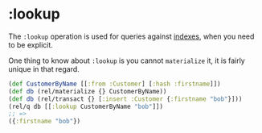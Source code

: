 # :lookup

The `:lookup` operation is used for queries against [indexes](indexes.md), when you need to be explicit.

One thing to know about `:lookup` is you cannot `materialize` it, it is fairly unique in that regard.

```clojure 
(def CustomerByName [[:from :Customer] [:hash :firstname]])
(def db (rel/materialize {} CustomerByName))
(def db (rel/transact {} [:insert :Customer {:firstname "bob"}]))
(rel/q db [[:lookup CustomerByName "bob"]]) 
;; =>
({:firstname "bob"})
```